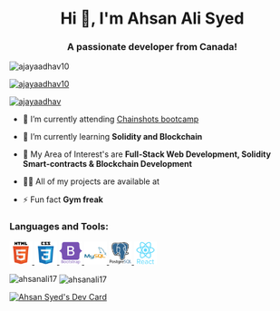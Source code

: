 <h1 align="center">Hi 👋, I'm Ahsan Ali Syed</h1>
<h3 align="center">A passionate developer from Canada!</h3>

<p align="left"> <img src="https://komarev.com/ghpvc/?username=ajayaadhav10&label=Profile%20views&color=0e75b6&style=flat" alt="ajayaadhav10" /> </p>

<p align="left"> <a href="https://github.com/ryo-ma/github-profile-trophy"><img src="https://github-profile-trophy.vercel.app/?username=ajayaadhav10" alt="ajayaadhav10" /></a> </p>

<p align="left"> <a href="https://twitter.com/ahsansalisyed" target="blank"><img src="https://img.shields.io/twitter/follow/ajayaadhav?logo=twitter&style=for-the-badge" alt="ajayaadhav" /></a> </p>

- 🔭 I’m currently attending [Chainshots bootcamp](https://www.chainshot.com/bootcamp)

- 🌱 I’m currently learning **Solidity and Blockchain**

- 👯 My Area of Interest's are **Full-Stack Web Development, Solidity Smart-contracts & Blockchain Development**

- 👨‍💻 All of my projects are available at []()

- ⚡ Fun fact **Gym freak**

<h3 align="left">Languages and Tools:</h3>
<p align="left"> 
<a href="https://www.w3.org/html/" target="_blank" rel="noreferrer"> <img src="https://raw.githubusercontent.com/devicons/devicon/master/icons/html5/html5-original-wordmark.svg" alt="html5" width="40" height="40"/> </a> <a href="https://www.w3schools.com/css/" target="_blank" rel="noreferrer"> <img src="https://raw.githubusercontent.com/devicons/devicon/master/icons/css3/css3-original-wordmark.svg" alt="css3" width="40" height="40"/> </a> <a href="https://getbootstrap.com" target="_blank" rel="noreferrer"> <img src="https://raw.githubusercontent.com/devicons/devicon/master/icons/bootstrap/bootstrap-plain-wordmark.svg" alt="bootstrap" width="40" height="40"/> </a> <a href="https://www.mysql.com/" target="_blank" rel="noreferrer"> <img src="https://raw.githubusercontent.com/devicons/devicon/master/icons/mysql/mysql-original-wordmark.svg" alt="mysql" width="40" height="40"/> </a> <a href="https://www.postgresql.org" target="_blank" rel="noreferrer"> <img src="https://raw.githubusercontent.com/devicons/devicon/master/icons/postgresql/postgresql-original-wordmark.svg" alt="postgresql" width="40" height="40"/> </a> <a href="https://reactjs.org/" target="_blank" rel="noreferrer"> <img src="https://raw.githubusercontent.com/devicons/devicon/master/icons/react/react-original-wordmark.svg" alt="react" width="40" height="40"/> </a> 
</p>

<p><img align="left" src="https://github-readme-stats.vercel.app/api/top-langs?username=ahsanali17&show_icons=true&locale=en&layout=compact" alt="ahsanali17" /></p>

<p>&nbsp;<img align="center" src="https://github-readme-stats.vercel.app/api?username=ahsanali17&show_icons=true&locale=en" alt="ahsanali17" /></p>

<a href="https://app.daily.dev/Ahsan786"><img src="https://api.daily.dev/devcards/d8dfe0327ba24995998042726ccae6cc.png?r=u9m" width="400" alt="Ahsan Syed's Dev Card"/></a>
